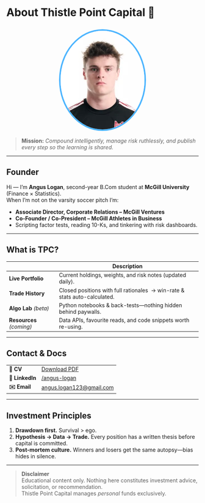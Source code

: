 # About Thistle Point Capital&nbsp;🚀  

<div align="center">
  <img src="/assets/profile.jpg"
       alt="Angus Logan"
       width="220"
       style="border:4px solid #4db5ff;border-radius:50%;margin-top:8px">
</div>

> **Mission:** *Compound intelligently, manage risk ruthlessly, and publish every step so the learning is shared.*

---

## Founder  

Hi — I’m **Angus Logan**, second-year B.Com student at **McGill University** (Finance × Statistics).  
When I’m not on the varsity soccer pitch I’m:

* **Associate Director, Corporate Relations – McGill Ventures**  
* **Co-Founder / Co-President – McGill Athletes in Business**  
* Scripting factor tests, reading 10-Ks, and tinkering with risk dashboards.

---

## What is TPC?  

| &nbsp; | Description |
|-------|-------------|
| **Live Portfolio** | Current holdings, weights, and risk notes (updated daily). |
| **Trade History** | Closed positions with full rationales &nbsp;→ win-rate & stats auto-calculated. |
| **Algo Lab** *(beta)* | Python notebooks & back-tests—nothing hidden behind paywalls. |
| **Resources** *(coming)* | Data APIs, favourite reads, and code snippets worth re-using. |

---

## Contact & Docs  

<table>
<tr><td><strong>📄&nbsp;CV</strong></td>
    <td><a href="/Angus_Logan_CV.pdf">Download PDF</a></td></tr>
<tr><td><strong>💼&nbsp;LinkedIn</strong></td>
    <td><a href="https://www.linkedin.com/in/angus-logan/">/angus-logan</a></td></tr>
<tr><td><strong>✉️&nbsp;Email</strong></td>
    <td><a href="mailto:angus.logan123@gmail.com">angus.logan123@gmail.com</a></td></tr>
</table>

---

## Investment Principles  

1. **Drawdown first.** Survival > ego.  
2. **Hypothesis → Data → Trade.** Every position has a written thesis before capital is committed.  
3. **Post-mortem culture.** Winners and losers get the same autopsy—bias hides in silence.  

---

> **Disclaimer**  
> Educational content only. Nothing here constitutes investment advice, solicitation, or recommendation.  
> Thistle Point Capital manages *personal* funds exclusively.
